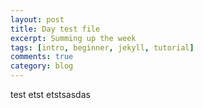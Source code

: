 ```yaml
---
layout: post
title: Day test file
excerpt: Summing up the week
tags: [intro, beginner, jekyll, tutorial]
comments: true
category: blog
---
```

test etst etstsasdas

